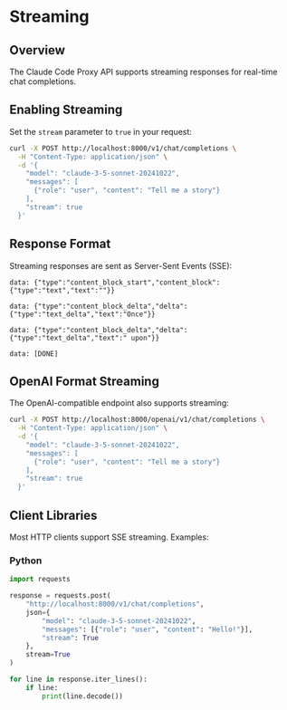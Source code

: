 # Streaming

## Overview

The Claude Code Proxy API supports streaming responses for real-time chat completions.

## Enabling Streaming

Set the `stream` parameter to `true` in your request:

```bash
curl -X POST http://localhost:8000/v1/chat/completions \
  -H "Content-Type: application/json" \
  -d '{
    "model": "claude-3-5-sonnet-20241022",
    "messages": [
      {"role": "user", "content": "Tell me a story"}
    ],
    "stream": true
  }'
```

## Response Format

Streaming responses are sent as Server-Sent Events (SSE):

```
data: {"type":"content_block_start","content_block":{"type":"text","text":""}}

data: {"type":"content_block_delta","delta":{"type":"text_delta","text":"Once"}}

data: {"type":"content_block_delta","delta":{"type":"text_delta","text":" upon"}}

data: [DONE]
```

## OpenAI Format Streaming

The OpenAI-compatible endpoint also supports streaming:

```bash
curl -X POST http://localhost:8000/openai/v1/chat/completions \
  -H "Content-Type: application/json" \
  -d '{
    "model": "claude-3-5-sonnet-20241022",
    "messages": [
      {"role": "user", "content": "Tell me a story"}
    ],
    "stream": true
  }'
```

## Client Libraries

Most HTTP clients support SSE streaming. Examples:

### Python
```python
import requests

response = requests.post(
    "http://localhost:8000/v1/chat/completions",
    json={
        "model": "claude-3-5-sonnet-20241022",
        "messages": [{"role": "user", "content": "Hello!"}],
        "stream": True
    },
    stream=True
)

for line in response.iter_lines():
    if line:
        print(line.decode())
```
